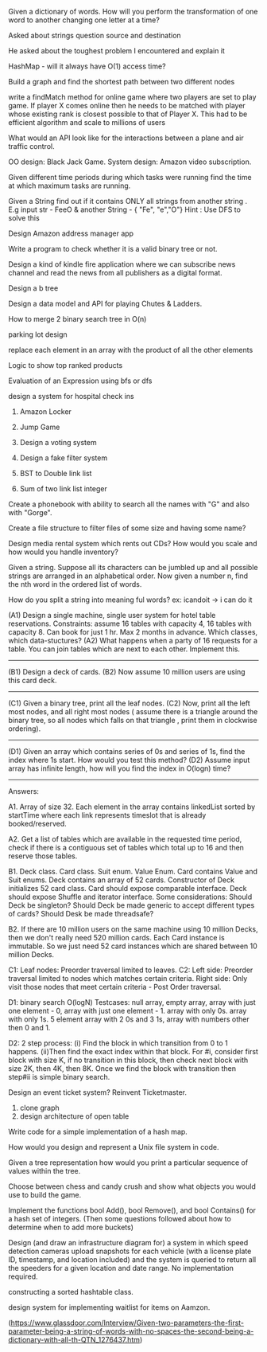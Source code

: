 Given a dictionary of words. How will you perform the transformation of one word to another changing one letter at a time?

Asked about strings question source and destination

He asked about the toughest problem I encountered and explain it

HashMap - will it always have O(1) access time?

Build a graph and find the shortest path between two different nodes

write a findMatch method for online game where two players are set to play game. If player X comes online then he needs to be matched with player whose existing rank is closest possible to that of Player X. This had to be efficient algorithm and scale to millions of users

What would an API look like for the interactions between a plane and air traffic control. 

OO design: Black Jack Game. System design: Amazon video subscription.  

Given different time periods during which tasks were running  find the time at which maximum tasks are running. 

Given a String find out if it contains ONLY all strings from another string .
 E.g input str  - FeeO & another String - { "Fe", "e","O"} 
 Hint : Use DFS to solve this
 
  Design Amazon address manager app 
  
  Write a program to check whether it is a valid binary tree or not.
  
Design a kind of kindle fire application where we can subscribe news channel and read the news from all publishers as a digital format.  

Design a b tree

Design a data model and API for playing Chutes & Ladders.  

How to merge 2 binary search tree in O(n)  

parking lot design

replace each element in an array with the product of all the other elements

Logic to show top ranked products

Evaluation of an Expression using bfs or dfs  

design a system for hospital check ins  

1. Amazon Locker
2. Jump Game
3. Design a voting system
4. Design a fake filter system  

2. BST to Double link list
3. Sum of two link list integer  

Create a phonebook with ability to search all the names with "G" and also with "Gorge".

Create a file structure to filter files of some size and having some name?

Design media rental system which rents out CDs? How would you scale and how would you handle inventory?  

Given a string. Suppose all its characters can be jumbled up and all possible strings are arranged in an alphabetical order. Now given a number n, find the nth word in the ordered list of words.

How do you split a string into meaning ful words? ex: icandoit -&gt; i can do it 

(A1) Design a single machine, single user system for hotel table reservations.
Constraints: assume 16 tables with capacity 4, 16 tables with capacity 8. Can book for just 1 hr. Max 2 months in advance.
Which classes, which data-stuctures?
(A2) What happens when a party of 16 requests for a table. You can join tables which are next to each other. Implement this.

------

(B1) Design a deck of cards.
(B2) Now assume 10 million users are using this card deck.

-------

(C1) Given a binary tree, print all the leaf nodes.
(C2) Now, print all the left most nodes, and all right most nodes ( assume there is a triangle around the binary tree, so all nodes which falls on that triangle , print them in clockwise ordering).

------

(D1) Given an array which contains series of 0s and series of 1s, find the index where 1s start.
How would you test this method?
(D2) Assume input array has infinite length, how will you find the index in O(logn) time?

----------
Answers:

A1. Array of size 32. Each element in the array contains linkedList sorted by startTime where each link represents timeslot that is already booked/reserved.

A2. Get a list of tables which are available in the requested time period, check if there is a contiguous set of tables which total up to 16 and then reserve those tables.

B1. Deck class. Card class. Suit enum. Value Enum. Card contains Value and Suit enums. Deck contains an array of 52 cards. Constructor of Deck initializes 52 card class.
Card should expose comparable interface.
Deck should expose Shuffle and iterator interface.
Some considerations: Should Deck be singleton? Should Deck be made generic to accept different types of cards? Should Desk be made threadsafe?

B2. If there are 10 million users on the same machine using 10 million Decks, then we don't really need 520 million cards.
Each Card instance is immutable. So we just need 52 card instances which are shared between 10 million Decks.

C1: Leaf nodes: Preorder traversal limited to leaves.
C2: Left side: Preorder traversal limited to nodes which matches certain criteria.
    Right side: Only visit those nodes that meet certain criteria - Post Order traversal.

D1: binary search O(logN)
     Testcases: null array, empty array, array with just one element - 0, array with just one element - 1.
           array with only 0s. array with only 1s. 5 element array with 2 0s and 3 1s, array with numbers other then 0 and 1.

D2: 2 step process: (i) Find the block in which transition from 0 to 1 happens. (ii)Then find the exact index within that block.
For #i, consider first block with size K, if no transition in this block, then check next block with size 2K, then 4K, then 8K. Once we find the block with transition then step#ii is simple binary search.  


Design an event ticket system? Reinvent Ticketmaster.  

1. clone graph
2. design architecture of open table  

Write code for a simple implementation of a hash map.  

How would you design and represent a Unix file system in code.  

Given a tree representation how would you print a particular sequence of values within the tree.

Choose between chess and candy crush and show what objects you would use to build the game.

Implement the functions bool Add(), bool Remove(), and bool Contains() for a hash set of integers. (Then some questions followed about how to determine when to add more buckets)  

Design (and draw an infrastructure diagram for) a system in which speed detection cameras upload snapshots for each vehicle (with a license plate ID, timestamp, and location included) and the system is queried to return all the speeders for a given location and date range. No implementation required.  

constructing a sorted hashtable class.  

design system for implementing waitlist for items on Aamzon.  


(https://www.glassdoor.com/Interview/Given-two-parameters-the-first-parameter-being-a-string-of-words-with-no-spaces-the-second-being-a-dictionary-with-all-th-QTN_1276437.htm)
